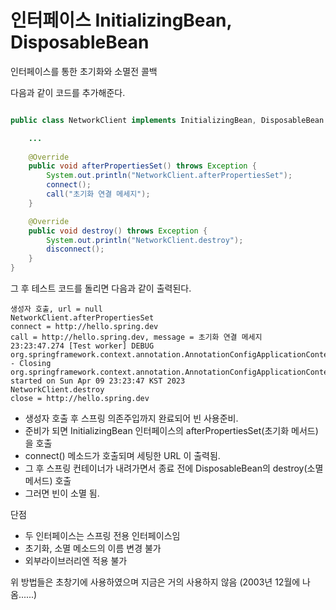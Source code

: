 # 인터페이스 InitializingBean, DisposableBean

인터페이스를 통한 초기화와 소멸전 콜백

다음과 같이 코드를 추가해준다.
```java

public class NetworkClient implements InitializingBean, DisposableBean {

    ...
    
    @Override
    public void afterPropertiesSet() throws Exception {
        System.out.println("NetworkClient.afterPropertiesSet");
        connect();
        call("초기화 연결 메세지");
    }

    @Override
    public void destroy() throws Exception {
        System.out.println("NetworkClient.destroy");
        disconnect();
    }
}
```

그 후 테스트 코드를 돌리면 다음과 같이 출력된다.
```text
생성자 호출, url = null
NetworkClient.afterPropertiesSet
connect = http://hello.spring.dev
call = http://hello.spring.dev, message = 초기화 연결 메세지
23:23:47.274 [Test worker] DEBUG org.springframework.context.annotation.AnnotationConfigApplicationContext - Closing org.springframework.context.annotation.AnnotationConfigApplicationContext@cd1e646, started on Sun Apr 09 23:23:47 KST 2023
NetworkClient.destroy
close = http://hello.spring.dev
```

* 생성자 호출 후 스프링 의존주입까지 완료되어 빈 사용준비.
* 준비가 되면 InitializingBean 인터페이스의 afterPropertiesSet(초기화 메서드) 을 호출
* connect() 메소드가 호출되며 세팅한 URL 이 출력됨.
* 그 후 스프링 컨테이너가 내려가면서 종료 전에 DisposableBean의 destroy(소멸 메서드) 호출
* 그러면 빈이 소멸 됨.


단점
* 두 인터페이스는 스프링 전용 인터페이스임
* 초기화, 소멸 메소드의 이름 변경 불가
* 외부라이브러리엔 적용 불가

위 방법들은 초창기에 사용하였으며 지금은 거의 사용하지 않음 (2003년 12월에 나옴......)